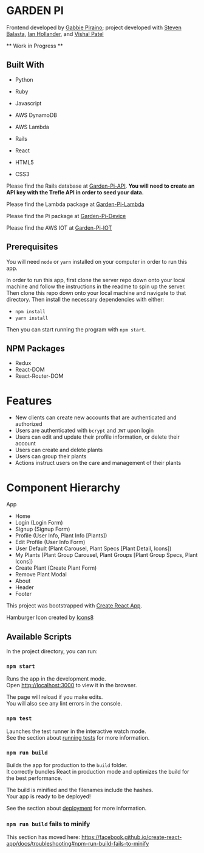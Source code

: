# GARDEN PI
Frontend developed by [Gabbie Piraino](https://github.com/pirainogi); project developed with [Steven Balasta](https://github.com/sbal13), [Ian Hollander](https://github.com/ihollander), and [Vishal Patel](https://github.com/vishalpatel2890)
 
** Work in Progress **

## Built With
* Python
* Ruby
* Javascript

* AWS DynamoDB
* AWS Lambda
* Rails
* React
* HTML5
* CSS3

Please find the Rails database at [Garden-Pi-API](https://github.com/garden-pi/garden-pi-api). **You will need to create an API key with the Trefle API in order to seed your data.**

Please find the Lambda package at [Garden-Pi-Lambda](https://github.com/garden-pi/garden-pi-lambda)

Please find the Pi package at [Garden-Pi-Device](https://github.com/garden-pi/garden-pi-device)

Please find the AWS IOT at [Garden-Pi-IOT](https://github.com/garden-pi/garden-pi-aws-iot)

## Prerequisites

You will need `node` or `yarn` installed on your computer in order to run this app.

In order to run this app, first clone the server repo down onto your local machine and follow the instructions in the readme to spin up the server. Then clone this repo down onto your local machine and navigate to that directory. Then install the necessary dependencies with either:

- `npm install`
- `yarn install`

Then you can start running the program with `npm start`.

## NPM Packages
- Redux
- React-DOM
- React-Router-DOM

# Features
- New clients can create new accounts that are authenticated and authorized
- Users are authenticated with `bcrypt` and `JWT` upon login  
- Users can edit and update their profile information, or delete their account
- Users can create and delete plants
- Users can group their plants
- Actions instruct users on the care and management of their plants

# Component Hierarchy

App
- Home
- Login (Login Form)
- Signup (Signup Form)
- Profile (User Info, Plant Info [Plants])
- Edit Profile (User Info Form)
- User Default (Plant Carousel, Plant Specs [Plant Detail, Icons])
- My Plants (Plant Group Carousel, Plant Groups [Plant Group Specs, Plant Icons])
- Create Plant (Create Plant Form)
- Remove Plant Modal
- About
- Header
- Footer


This project was bootstrapped with [Create React App](https://github.com/facebook/create-react-app).

Hamburger Icon created by [Icons8](https://icons8.com/icon/12371/menu")

## Available Scripts

In the project directory, you can run:

### `npm start`

Runs the app in the development mode.<br>
Open [http://localhost:3000](http://localhost:3000) to view it in the browser.

The page will reload if you make edits.<br>
You will also see any lint errors in the console.

### `npm test`

Launches the test runner in the interactive watch mode.<br>
See the section about [running tests](https://facebook.github.io/create-react-app/docs/running-tests) for more information.

### `npm run build`

Builds the app for production to the `build` folder.<br>
It correctly bundles React in production mode and optimizes the build for the best performance.

The build is minified and the filenames include the hashes.<br>
Your app is ready to be deployed!

See the section about [deployment](https://facebook.github.io/create-react-app/docs/deployment) for more information.

### `npm run build` fails to minify

This section has moved here: https://facebook.github.io/create-react-app/docs/troubleshooting#npm-run-build-fails-to-minify
